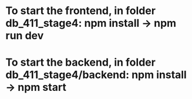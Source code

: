 # To start the frontend, in folder db_411_stage4: npm install -> npm run dev
# To start the backend, in folder db_411_stage4/backend: npm install -> npm start